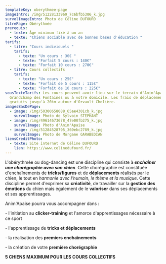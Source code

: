 ```yaml
---
templateKey: oberythmee-page
imageIntro: /img/51228133969_7c6bfb5306_k.jpg
survolImageIntro: Photo de Céline DUFOURD
titrePage: Obérythmée
prerequis:
  - texte: Âge minimum fixé à un an
  - texte: "Chiens sociable avec de bonnes bases d'éducation "
tarifs:
  - titre: "Cours individuels "
    tarifs:
      - texte: "Un cours : 30€ "
      - texte: "Forfait 5 cours : 140€"
      - texte: "Forfait 10 cours : 270€"
  - titre: Cours collectifs
    tarifs:
      - texte: "Un cours : 25€"
      - texte: "Forfait de 5 cours : 115€"
      - texte: "Forfait de 10 cours : 225€"
sousTexteTarifs: Les cours peuvent avoir lieu sur le terrain d'Anim'Apaise sur
  Grandchamp des Fontaines ou à votre domicile. Les frais de déplacement sont
  gratuits jusqu'à 20km autour d'Orvault Cholière.
imagesBasDePage:
  - image: /img/50300658088_65ae4301cb_k.jpg
    survolImage: Photo de Sylvain STEPHANT
  - image: /img/49614673678_47e00fb275_k.jpg
    survolImage: Photo d'Anim'Apaise
  - image: /img/51284528795_369ebc2789_k.jpg
    survolImage: Photo de Morgane GARABEDIAN
liensCreditPhoto:
  - texte: Site internet de Céline DUFOURD
    lien: https://www.celinedufourd.fr/
---
```

L'obérythmée ou dog-dancing est une discipline qui consiste à ***enchaîner une chorégraphie avec son chien***. Cette chorégraphie est constituée d'enchaînements de **tricks/figures** et de **déplacements** réalisés par le chien, le tout en *harmonie avec l'humain, le thème et la musique*. Cette discipline permet d'exprimer sa **créativité**, de travailler sur la **gestion des émotions** du chien mais également de le **valoriser** dans ses déplacements et ses apprentissages.

Anim'Apaise pourra vous accompagner dans :

\- l'initiation au **clicker-training** et l'amorce d'apprentissages nécessaire à ce sport

\- l'apprentissage de **tricks et déplacements** 

\- la réalisation des **premiers enchaînements** 

\- la création de votre **première chorégraphie**

**5 CHIENS MAXIMUM POUR LES COURS COLLECTIFS**